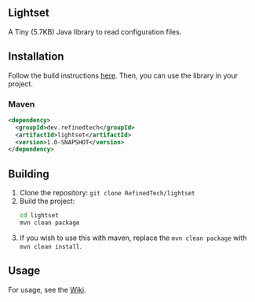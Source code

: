 ## Lightset
A Tiny (5.7KB) Java library to read configuration files.

## Installation

Follow the build instructions [here](#building).
Then, you can use the library in your project.

### Maven
```xml
<dependency>
  <groupId>dev.refinedtech</groupId>
  <artifactId>lightset</artifactId>
  <version>1.0-SNAPSHOT</version>
</dependency>
```

## Building

1. Clone the repository: `git clone RefinedTech/lightset`
2. Build the project:
    ```bash
    cd lightset
    mvn clean package
    ```
3. If you wish to use this with maven, replace the `mvn clean package` with `mvn clean install`.

## Usage
For usage, see the [Wiki](https://github.com/RefinedTech/Lightset/wiki).